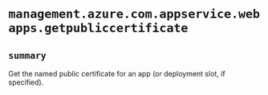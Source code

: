 # `management.azure.com.appservice.webapps.getpubliccertificate`

## `summary`
Get the named public certificate for an app (or deployment slot, if specified).


